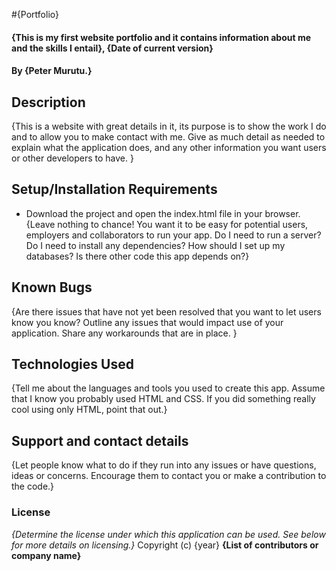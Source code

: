 #{Portfolio}
#### {This is my first website portfolio and it contains information about me and the skills I entail}, {Date of current version}
#### By **{Peter Murutu.}**
## Description
{This is a website with great details in it, its purpose  is to show the work I do and to allow you to make contact with me.  Give as much detail as needed to explain what the application does, and any other information you want users or other developers to have. }
## Setup/Installation Requirements
* Download the project and open the index.html file in your browser.
{Leave nothing to chance! You want it to be easy for potential users, employers and collaborators to run your app. Do I need to run a server? Do I need to install any dependencies? How should I set up my databases? Is there other code this app depends on?}
## Known Bugs
{Are there issues that have not yet been resolved that you want to let users know you know? Outline any issues that would impact use of your application. Share any workarounds that are in place. }
## Technologies Used
{Tell me about the languages and tools you used to create this app. Assume that I know you probably used HTML and CSS. If you did something really cool using only HTML, point that out.}
## Support and contact details
{Let people know what to do if they run into any issues or have questions, ideas or concerns.  Encourage them to contact you or make a contribution to the code.}
### License
*{Determine the license under which this application can be used.  See below for more details on licensing.}*
Copyright (c) {year} **{List of contributors or company name}**
